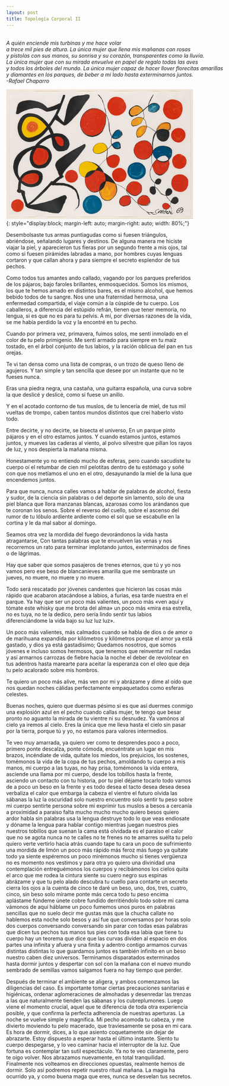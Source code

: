 ```yaml
---
layout: post
title: Topología Corporal II
---
```


<i style="white-space: pre; text-align: right;">
A quién enciende mis turbinas y me hace volar
a trece mil pies de altura. La única mujer que llena mis mañanas con rosas
y pistolas con sus manos, su sonrisa y su corazón, transparentes como la lluvia.
La única mujer que con su mirada envuelve en papel de regalo todas las aves
y todos los árboles del mundo. La única mujer capaz de hacer llover florecitas amarillas
y diamantes en los parques, de beber a mi lado hasta exterminarnos juntos.
-Rafael Chaparro
</i>

![calder](/assets/img/calder.jpg){: style="display:block; margin-left: auto; margin-right: auto; width: 80%;"}

<p class="poem">
Desembolsaste tus armas puntiagudas como si fuesen triángulos,
abriéndose, señalando lugares y destinos.
De alguna manera me hiciste viajar la piel,
y aparecieron tus fieras por un segundo frente a mis ojos,
tal como si fuesen pirámides labradas a mano,
por hombres cuyas lenguas cortaron
y que callan ahora y para siempre
el secreto esplendor de tus pechos.

Como todos tus amantes ando callado,
vagando por los parques preferidos de los pájaros,
bajo faroles brillantes, enmosquecidos.
Somos los mismos, los que te hemos amado en distintos bares,
es el mismo alcohol, que hemos bebido todos de tu sangre.
Nos une una fraternidad hermosa, una enfermedad compartida,
el viaje común a la cúspide de tu cuerpo.
Los caballeros, a diferencia del estúpido refrán, tienen que tener memoria,
no lengua, si es que no es para tu pelvis.
A mí, por diversas razones de la vida, se me había perdido la voz
y la encontré en tu pecho.

Cuando por primera vez, primavera, fuimos solos,
me sentí inmolado en el color de tu pelo primigenio.
Me sentí armado para siempre en tu maíz tostado,
en el árbol conjunto de tus labios,
y la ración oblicua del pan en tus orejas.

Te vi tan densa como una lista de compras,
o un trozo de queso lleno de agujeros.
Y tan simple y tan sencilla
que desee por un instante que no te fueses nunca.

Eras una piedra negra, una castaña,
una guitarra española,
una curva sobre la que deslicé y deslicé,
como si fuese un anillo.

Y en el acotado contorno de tus muslos,
de tu lencería de miel,
de tus mil vueltas de trompo,
caben tantos mundos distintos que creí haberlo visto todo.

Entre decirte, y no decirte, se bisecta el universo,
En un parque pinto pájaros y en el otro estamos juntos.
Y cuando estamos juntos,
estamos juntos,
y mueves las caderas al viento,
al polvo silvestre que pillan los rayos de luz,
y nos despierta la mañana misma.

Honestamente yo no entiendo mucho de esferas,
pero cuando sacudiste tu cuerpo
oí el retumbar de cien mil pelotitas dentro de tu estómago
y soñé con que nos metíamos el uno en el otro,
desayunando la miel de la luna que encendemos juntos.

Para que nunca, nunca calles
vamos a hablar de palabras de alcohol, fiesta y sudor,
de la ciencia sin palabras o del deporte sin lamento,
solo de una piel blanca que llora manzanas blancas,
azarosas como los arándanos que te coronan los senos.
Sobre el reverso del cuello,
sobre el ascenso del rumor de tu lóbulo ardiente
ardiente como el sol que se escabulle en la cortina
y le da mal sabor al domingo.

Seamos otra vez la mordida del fuego
devorándonos la vida hasta atragantarse,
Con tantas palabras que te envuelven las venas
y nos recorremos un rato para terminar
implotando juntos, exterminados de fines o de lágrimas.

Hay que saber que somos pasajeros de trenes eternos,
que tú y yo nos vamos pero ese beso de blancanieves amarilla
que me sembraste un jueves, no muere,
no muere
y no muere.

Todo será rescatado por jóvenes candentes
que hicieron las cosas más rápido
que acabaron atacándose a labios, a furias, esa tarde nuestra en el parque.
Ya hay que ser un poco más valientes,
un poco más «ven aquí y tómate este whisky que me brota del alma»
un poco más «mira esa estrella, no es tuya, no te la dedico,
pero sería lindo sentir tus labios
diferenciándome la vida
bajo su luz
luz
luz».

Un poco más valientes,
más calmados
cuando se habla de dios o de amor
o de marihuana expandida por kilómetros y kilómetros
porque el amor ya está gastado,
y dios ya está gastadísimo;
Quedamos nosotros,
que somos jóvenes e incluso somos hermosos,
que tenemos que reinventar mil ruedas
y así armarnos carrozas de fiebre hacia la noche
el deber de revolotear en tus adentros hasta marearte
para aceitar la esperanza con el oleo que deja
tu pelo acalorado sobre mis hombros.

Te quiero un poco más alive,
más ven por mi y abrázame
y dime al oído que nos quedan noches cálidas
perfectamente empaquetados como esferas celestes.

Buenas noches, quiero que duermas pésimo
si es que así duermes conmigo
una explosión azul en el pecho cuando callas
mujer, te tengo que besar pronto
no aguanto la mirada de tu vientre
ni su desnudez.
Ya vamónos al cielo
ya iremos al cielo.
Eres la única que me lleva hasta el cielo sin pasar por la tierra,
porque tú y yo, no estamos para valores intermedios.

</p>

Te veo muy amarrada, ya quiero ver como te desprendes poco a poco, primero ponte descalza, ponte cómoda, encuéntrate un lugar en mis brazos, incéndiate de vida, quítate los miedos, los prejuicios, los sostenes, tomémonos la vida de la copa de tus pechos, amoldando tu cuerpo a mis manos, mi cuerpo a las tuyas, no hay prisa, tomémonos la vida entera, asciende una llama por mi cuerpo, desde los tobillos hasta la frente, asciendo un contacto con tu historia, por tu piel déjame tocarlo todo vamos de a poco un beso en la frente y es todo desea el tacto desea desea desea verbaliza el calor que embarga la cabeza el vientre el futuro olvida las sábanas la luz la oscuridad solo nuestro encuentro solo sentir tu peso sobre mi cuerpo sentirte persona sobre mi exprimir tus muslos a besos a cercanía a proximidad a paraiso falta mucho mucho mucho quiero besos quiero ardor habla sin palabras usa la lengua destruye todo lo que veas endiosate y dóname la lengua para hablar contigo mientras juegan nuestros pies nuestros tobillos que suenan la cama está olvidada es el paraiso el calor que no se agota nunca no te calles no te frenes no te amarres suélta tu pelo quiero verte vertirlo hacia atrás cuando tape tu cara un poco de sufrimiento una mordida de limón un poco más rápido más feroz más fuego ya quítate todo ya siente espéremos un poco mirémonos mucho si tienes vergüenza no es momento nos vestimos y para otra yo quiero una divinidad una contemplación entreguémonos los cuerpos y recibámonos los cielos quita el arco que me rodea la cintura siente su cuero negro sus espinas abrázame y que tu pelo alado descubra tu cuello para contarte un secreto cierra los ojos a la cuenta de cinco te daré un beso, uno, dos, tres, cuatro, cinco, sin beso solo mírame ponte más cerca todo tu peso encima aplástame fúndeme únete cobre fundido derritiéndolo todo sobre mi cama vámonos de aquí háblame un poco fumemos unos puros en palabras sencillas que no suelo decir me gustas más que la chucha callate no hablemos esta noche solo besos y así fue que conversamos por horas solo dos cuerpos conversando conversando sin parar con todas esas palabras que dicen tus pechos tus manos tus pies con toda esa labia que tiene tu cuerpo hay un teorema que dice que las curvas dividen al espacio en dos partes una infinita y afuera y una finita y adentro contigo armamos curvas distintas distintas lo que guardamos juntos es también infinito en un beso nuestro caben diez universos. Terminamos disparatados exterminados hasta dormir juntos y despertar con sol con la mañana con el nuevo mundo sembrado de semillas vamos salgamos fuera no hay tiempo que perder.

Después de terminar el ambiente se aligera, y ambos comenzamos las diligencias del caso. Es importante tomar ciertas precauciones sanitarias e higiénicas, ordenar aglomeraciones de almohadas y desenredar las trenzas a las que naturalmente tienden las sábanas y los cubreplumones. Luego viene el momento crucial, aquel que te diferencia de toda otra experiencia posible, y que confirma la perfecta adherencia de nuestras aperturas. La noche se vuelve simple y magnifica. Mi pecho acomoda tu cabeza, y me divierto moviendo tu pelo macerado, que traviesamente se posa en mi cara. Es hora de dormir, dices, a lo que asiento coquetamente sin dejar de abrazarte. Estoy dispuesto a esperar hasta el último instante. Siento tu cuerpo despegarse, y lo veo caminar hacia el interruptor de la luz. Que fortuna es contemplar tan sutil espectáculo. Ya no te veo claramente, pero te oigo volver. Nos abrazamos nuevamente, en total tranquilidad. Finalmente nos volteamos en direcciones opuestas, realmente hemos de dormir. Solo así podremos repetir nuestro ritual mañana.
La magia ha ocurrido ya, y como buena maga que eres, nunca se desvelan tus secretos.



